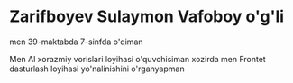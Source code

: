<H1>
  Zarifboyev Sulaymon Vafoboy o'g'li
</H1>
<p>
  men 39-maktabda 7-sinfda o'qiman
</p>
<p>
  Men Al xorazmiy vorislari loyihasi o'quvchisiman xozirda men Frontet dasturlash loyihasi yo'nalinishini o'rganyapman
</p>
